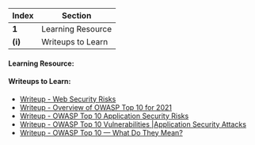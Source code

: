 Index | Section
---   | ---
**1** | Learning Resource
**(i)** | Writeups to Learn





#### Learning Resource:


#### Writeups to Learn:

  * [Writeup - Web Security Risks](https://medium.com/swlh/web-security-risks-a0b999c3c26e)
  * [Writeup - Overview of OWASP Top 10 for 2021](https://medium.com/@_andrewlong/overview-of-owasp-top-10-for-2021-a1deae5d8052)
  * [Writeup - OWASP Top 10 Application Security Risks](https://medium.com/databulls/owasp-top-10-application-security-risks-20a035919fe2)
  * [Writeup - OWASP Top 10 Vulnerabilities |Application Security Attacks](https://thecyphere.medium.com/owasp-top-10-vulnerabilities-and-examples-d4177ef25d8c)
  * [Writeup - OWASP Top 10 — What Do They Mean?](https://synackodes.medium.com/owasp-top-10-what-do-they-mean-8be0575c506a)
 

